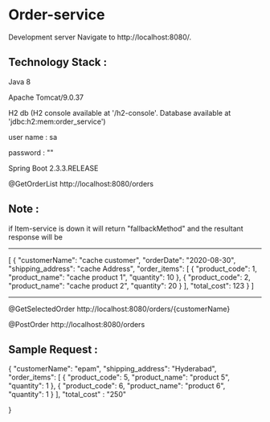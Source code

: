 # Order-service

Development server Navigate to http://localhost:8080/.

Technology Stack :
-----------------

Java 8

Apache Tomcat/9.0.37

H2 db (H2 console available at '/h2-console'. Database available at 'jdbc:h2:mem:order_service')

user name : sa

password : ""

Spring Boot 2.3.3.RELEASE

@GetOrderList
http://localhost:8080/orders

Note :
------
if Item-service is down it will return "fallbackMethod" and the resultant response will be

--------------------------------
[
    {
        "customerName": "cache customer",
        "orderDate": "2020-08-30",
        "shipping_address": "cache Address",
        "order_items": [
            {
                "product_code": 1,
                "product_name": "cache product 1",
                "quantity": 10
            },
            {
                "product_code": 2,
                "product_name": "cache product 2",
                "quantity": 20
            }
        ],
        "total_cost": 123
    }
]

------------------------------------------------
 

@GetSelectedOrder
http://localhost:8080/orders/{customerName}

@PostOrder 
http://localhost:8080/orders

Sample Request :
------------
{
        "customerName": "epam",
        "shipping_address": "Hyderabad",
        "order_items": [
							{
								"product_code": 5,
								"product_name": "product 5",
								"quantity": 1
							},
							{
								"product_code": 6,
								"product_name": "product 6",
								"quantity": 1
							}
						],
		"total_cost" : "250"
	
}




